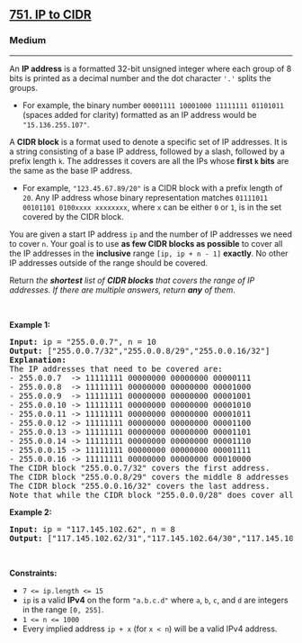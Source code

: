 <h2><a href="https://leetcode.com/problems/ip-to-cidr/">751. IP to CIDR</a></h2><h3>Medium</h3><hr><div><p>An <strong>IP address</strong> is a formatted 32-bit unsigned integer where each group of 8 bits is printed as a decimal number and the dot character <code>'.'</code> splits the groups.</p>

<ul>
	<li>For example, the binary number <code>00001111 10001000 11111111 01101011</code> (spaces added for clarity) formatted as an IP address would be <code>"15.136.255.107"</code>.</li>
</ul>

<p>A <strong>CIDR block</strong> is a format used to denote a specific set of IP addresses. It is a string consisting of a base IP address, followed by a slash, followed by a prefix length <code>k</code>. The addresses it covers are all the IPs whose <strong>first <code>k</code> bits</strong> are the same as the base IP address.</p>

<ul>
	<li>For example, <code>"123.45.67.89/20"</code> is a CIDR block with a prefix length of <code>20</code>. Any IP address whose binary representation matches <code>01111011 00101101 0100xxxx xxxxxxxx</code>, where <code>x</code> can be either <code>0</code> or <code>1</code>, is in the set covered by the CIDR block.</li>
</ul>

<p>You are given a start IP address <code>ip</code> and the number of IP addresses we need to cover <code>n</code>. Your goal is to use <strong>as few CIDR blocks as possible</strong> to cover all the IP addresses in the <strong>inclusive</strong> range <code>[ip, ip + n - 1]</code> <strong>exactly</strong>. No other IP addresses outside of the range should be covered.</p>

<p>Return <em>the <strong>shortest</strong> list of <strong>CIDR blocks</strong> that covers the range of IP addresses. If there are multiple answers, return <strong>any</strong> of them</em>.</p>

<p>&nbsp;</p>
<p><strong class="example">Example 1:</strong></p>

<pre><strong>Input:</strong> ip = "255.0.0.7", n = 10
<strong>Output:</strong> ["255.0.0.7/32","255.0.0.8/29","255.0.0.16/32"]
<strong>Explanation:</strong>
The IP addresses that need to be covered are:
- 255.0.0.7  -&gt; 11111111 00000000 00000000 00000111
- 255.0.0.8  -&gt; 11111111 00000000 00000000 00001000
- 255.0.0.9  -&gt; 11111111 00000000 00000000 00001001
- 255.0.0.10 -&gt; 11111111 00000000 00000000 00001010
- 255.0.0.11 -&gt; 11111111 00000000 00000000 00001011
- 255.0.0.12 -&gt; 11111111 00000000 00000000 00001100
- 255.0.0.13 -&gt; 11111111 00000000 00000000 00001101
- 255.0.0.14 -&gt; 11111111 00000000 00000000 00001110
- 255.0.0.15 -&gt; 11111111 00000000 00000000 00001111
- 255.0.0.16 -&gt; 11111111 00000000 00000000 00010000
The CIDR block "255.0.0.7/32" covers the first address.
The CIDR block "255.0.0.8/29" covers the middle 8 addresses (binary format of 11111111 00000000 00000000 00001xxx).
The CIDR block "255.0.0.16/32" covers the last address.
Note that while the CIDR block "255.0.0.0/28" does cover all the addresses, it also includes addresses outside of the range, so we cannot use it.
</pre>

<p><strong class="example">Example 2:</strong></p>

<pre><strong>Input:</strong> ip = "117.145.102.62", n = 8
<strong>Output:</strong> ["117.145.102.62/31","117.145.102.64/30","117.145.102.68/31"]
</pre>

<p>&nbsp;</p>
<p><strong>Constraints:</strong></p>

<ul>
	<li><code>7 &lt;= ip.length &lt;= 15</code></li>
	<li><code>ip</code> is a valid <strong>IPv4</strong> on the form <code>"a.b.c.d"</code> where <code>a</code>, <code>b</code>, <code>c</code>, and <code>d</code> are integers in the range <code>[0, 255]</code>.</li>
	<li><code>1 &lt;= n &lt;= 1000</code></li>
	<li>Every implied address <code>ip + x</code> (for <code>x &lt; n</code>) will be a valid IPv4 address.</li>
</ul>
</div>